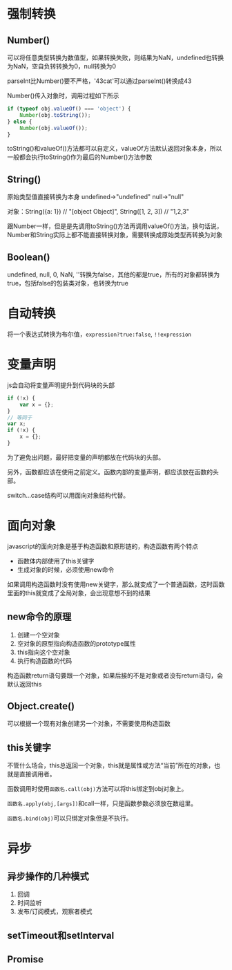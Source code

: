 # 强制转换

## Number()

可以将任意类型转换为数值型，如果转换失败，则结果为NaN，undefined也转换为NaN，空自负转转换为0，null转换为0

parseInt比Number()要不严格，'43cat'可以通过parseInt()转换成43

Number()传入对象时，调用过程如下所示

```javascript
if (typeof obj.valueOf() === 'object') {
    Number(obj.toString());
} else {
    Number(obj.valueOf());
}
```
toString()和valueOf()方法都可以自定义，valueOf方法默认返回对象本身，所以一般都会执行toString()作为最后的Number()方法参数

## String()

原始类型值直接转换为本身 undefined->"undefined" null->"null"

对象：String({a: 1}) // "[object Object]", String([1, 2, 3]) // "1,2,3"

跟Number一样，但是是先调用toString()方法再调用valueOf()方法，换句话说，Number和String实际上都不能直接转换对象，需要转换成原始类型再转换为对象

## Boolean()

undefined, null, 0, NaN, ''转换为false，其他的都是true，所有的对象都转换为true，包括false的包装类对象，也转换为true

# 自动转换

将一个表达式转换为布尔值，`expression?true:false`, `!!expression`

# 变量声明

js会自动将变量声明提升到代码块的头部

```javascript
if (!x) {
    var x = {};
}
// 等同于
var x;
if (!x) {
    x = {};
}
```

为了避免出问题，最好把变量的声明都放在代码块的头部。

另外，函数都应该在使用之前定义。函数内部的变量声明，都应该放在函数的头部。

switch...case结构可以用面向对象结构代替。

# 面向对象

javascript的面向对象是基于构造函数和原形链的，构造函数有两个特点

* 函数体内部使用了this关键字
* 生成对象的时候，必须使用new命令

如果调用构造函数时没有使用new关键字，那么就变成了一个普通函数，这时函数里面的this就变成了全局对象，会出现意想不到的结果

## new命令的原理

1. 创建一个空对象
2. 空对象的原型指向构造函数的prototype属性
3. this指向这个空对象
4. 执行构造函数的代码

构造函数return语句要跟一个对象，如果后接的不是对象或者没有return语句，会默认返回this

## Object.create()

可以根据一个现有对象创建另一个对象，不需要使用构造函数

## this关键字

不管什么场合，this总返回一个对象，this就是属性或方法“当前”所在的对象，也就是直接调用者。

函数调用时使用`函数名.call(obj)`方法可以将this绑定到obj对象上。

`函数名.apply(obj,[args])`和call一样，只是函数参数必须放在数组里。

`函数名.bind(obj)`可以只绑定对象但是不执行。

# 异步

## 异步操作的几种模式

1. 回调
2. 时间监听
3. 发布/订阅模式，观察者模式

## setTimeout和setInterval

## Promise

